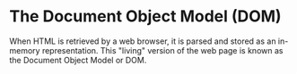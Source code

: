 # The Document Object Model (DOM)
When HTML is retrieved by a web browser, it is parsed and stored as an in-memory representation.  This "living" version of the web page is known as the Document Object Model or DOM.  
